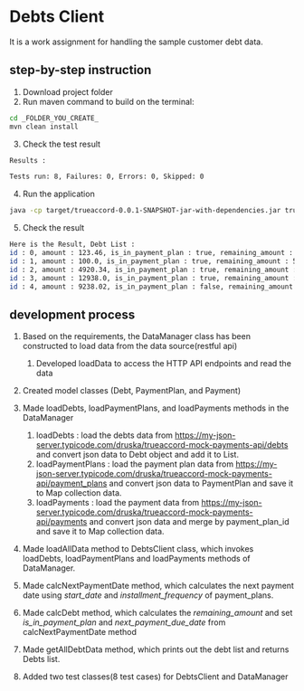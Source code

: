 # Debts Client

It is a work assignment for handling the sample customer debt data.

## step-by-step instruction
1. Download project folder
2. Run maven command to build
on the terminal:
```bash
cd _FOLDER_YOU_CREATE_
mvn clean install
```
3. Check the test result
```bash
Results :

Tests run: 8, Failures: 0, Errors: 0, Skipped: 0
```
4. Run the application
```bash
java -cp target/trueaccord-0.0.1-SNAPSHOT-jar-with-dependencies.jar trueaccord.DebtsClient
```
5. Check the result
```bash
Here is the Result, Debt List : 
id : 0, amount : 123.46, is_in_payment_plan : true, remaining_amount : 0.0, next_payment_due_date : null
id : 1, amount : 100.0, is_in_payment_plan : true, remaining_amount : 50.0, next_payment_due_date : 2020-08-15
id : 2, amount : 4920.34, is_in_payment_plan : true, remaining_amount : 607.67, next_payment_due_date : 2020-08-12
id : 3, amount : 12938.0, is_in_payment_plan : true, remaining_amount : 622.415, next_payment_due_date : 2020-08-22
id : 4, amount : 9238.02, is_in_payment_plan : false, remaining_amount : 9238.02, next_payment_due_date : null
```

## development process
1. Based on the requirements, the DataManager class has been constructed to load data from the data source(restful api)
   1. Developed loadData to access the HTTP API endpoints and read the data

2. Created model classes (Debt, PaymentPlan, and Payment)

3. Made loadDebts, loadPaymentPlans, and loadPayments methods in the DataManager
   1. loadDebts : load the debts data from https://my-json-server.typicode.com/druska/trueaccord-mock-payments-api/debts and convert json data to Debt object and add it to List.
   2. loadPaymentPlans : load the payment plan data from https://my-json-server.typicode.com/druska/trueaccord-mock-payments-api/payment_plans and convert json data to PaymentPlan and save it to Map collection data.
   3.  loadPayments : load the payment data from https://my-json-server.typicode.com/druska/trueaccord-mock-payments-api/payments and convert json data and merge by payment_plan_id and save it to Map collection data.

4. Made loadAllData method to DebtsClient class, which invokes loadDebts, loadPaymentPlans and loadPayments methods of DataManager.

5. Made calcNextPaymentDate method, which calculates the next payment date using <em>start_date</em> and <em>installment_frequency</em> of payment_plans. 

6. Made calcDebt method, which calculates the <em>remaining_amount</em> and set <em>is_in_payment_plan</em> and <em>next_payment_due_date</em> from calcNextPaymentDate method

7. Made getAllDebtData method, which prints out the debt list and returns Debts list.

8. Added two test classes(8 test cases) for DebtsClient and DataManager
